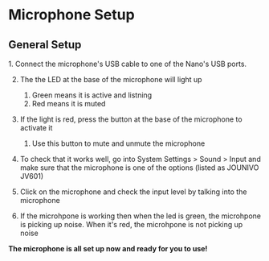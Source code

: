 <h1>Microphone Setup</h1>

<h2>General Setup</h2>
1. Connect the microphone's USB cable to one of the Nano's USB ports.

2. The the LED at the base of the microphone will light up
    1. Green means it is active and listning
    2. Red means it is muted

3. If the light is red, press the button at the base of the microphone to activate it
    1. Use this button to mute and unmute the microphone

4. To check that it works well, go into System Settings > Sound > Input and make sure that the microphone is one of the options (listed as JOUNIVO JV601)

5. Click on the microphone and check the input level by talking into the microphone

6. If the microhpone is working then when the led is green, the microhpone is picking up noise. When it's red, the microhpone is not picking up noise

  
**The microphone is all set up now and ready for you to use!**
  